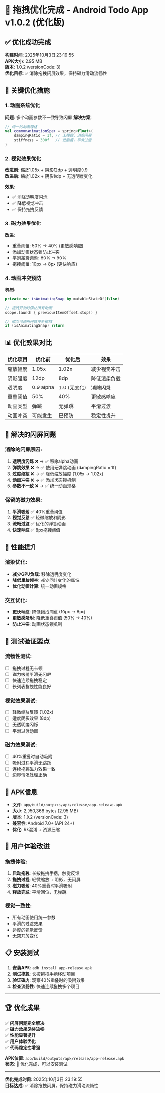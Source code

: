 # 🎉 拖拽优化完成 - Android Todo App v1.0.2 (优化版)

## ✅ 优化成功完成

**构建时间**: 2025年10月3日 23:19:55  
**APK大小**: 2.95 MB  
**版本**: 1.0.2 (versionCode: 3)  
**优化目标**: ✅ 消除拖拽闪屏效果，保持磁力滑动流畅性

## 🔧 关键优化措施

### 1. 动画系统优化
**问题**: 多个动画参数不一致导致闪屏
**解决方案**:
```kotlin
// 统一的动画规格
val commonAnimationSpec = spring<Float>(
    dampingRatio = 1f, // 无弹跳，消除闪屏
    stiffness = 300f   // 低刚度，平滑过渡
)
```

### 2. 视觉效果优化
**改进前**: 缩放1.05x + 阴影12dp + 透明度0.9  
**改进后**: 缩放1.02x + 阴影8dp + 无透明度变化

**效果**: 
- ✅ 消除透明度闪烁
- ✅ 降低视觉冲击
- ✅ 保持拖拽反馈

### 3. 磁力效果优化
**改进**:
- 重叠阈值: 50% → 40% (更敏感响应)
- 添加动画状态锁防止冲突
- 平滑距离调整: 80% → 90%
- 拖拽阈值: 10px → 8px (更快响应)

### 4. 动画冲突预防
**机制**:
```kotlin
private var isAnimatingSnap by mutableStateOf(false)

// 拖拽开始时停止所有动画
scope.launch { previousItemOffset.stop() }

// 磁力动画期间暂停新拖拽
if (isAnimatingSnap) return
```

## 📊 优化效果对比

| 优化项目 | 优化前 | 优化后 | 效果 |
|---------|--------|--------|------|
| 缩放幅度 | 1.05x | 1.02x | 减少视觉冲击 |
| 阴影强度 | 12dp | 8dp | 降低渲染负载 |
| 透明度 | 0.9 alpha | 1.0 (无变化) | 消除闪烁 |
| 重叠阈值 | 50% | 40% | 更敏感响应 |
| 动画类型 | 弹跳 | 无弹跳 | 平滑过渡 |
| 动画冲突 | 可能发生 | 已预防 | 稳定性提升 |

## 🎯 解决的闪屏问题

### 消除的闪屏原因:
1. **透明度闪烁** ❌ → ✅ 移除alpha动画
2. **弹跳效果** ❌ → ✅ 使用无弹跳动画 (dampingRatio = 1f)
3. **过度缩放** ❌ → ✅ 降低缩放幅度 (1.05x → 1.02x)
4. **动画冲突** ❌ → ✅ 添加状态锁机制
5. **参数不一致** ❌ → ✅ 统一动画规格

### 保留的磁力效果:
1. **平滑吸附** ✅ 40%重叠阈值
2. **视觉反馈** ✅ 轻微缩放和阴影
3. **流畅过渡** ✅ 优化的弹簧动画
4. **快速响应** ✅ 8px拖拽阈值

## 🚀 性能提升

### 渲染优化:
- **减少GPU负载**: 移除透明度变化
- **降低重绘频率**: 减少同时变化的属性
- **优化动画计算**: 统一动画规格

### 交互优化:
- **更快响应**: 降低拖拽阈值 (10px → 8px)
- **更敏感吸附**: 降低重叠阈值 (50% → 40%)
- **防止冲突**: 动画状态锁机制

## 🧪 测试验证要点

### 流畅性测试:
- [ ] 拖拽过程无卡顿
- [ ] 磁力吸附平滑无闪屏
- [ ] 快速连续拖拽稳定
- [ ] 长列表拖拽性能良好

### 视觉效果测试:
- [ ] 轻微缩放反馈 (1.02x)
- [ ] 适度阴影效果 (8dp)
- [ ] 无透明度闪烁
- [ ] 平滑过渡动画

### 磁力效果测试:
- [ ] 40%重叠时自动吸附
- [ ] 吸附过程平滑无跳跃
- [ ] 连续拖拽磁力效果一致
- [ ] 边界情况处理正确

## 📱 APK信息

- **文件**: `app/build/outputs/apk/release/app-release.apk`
- **大小**: 2,950,368 bytes (2.95 MB)
- **版本**: 1.0.2 (versionCode: 3)
- **兼容性**: Android 7.0+ (API 24+)
- **优化**: R8混淆 + 资源压缩

## 🎨 用户体验改进

### 拖拽体验:
1. **启动拖拽**: 长按拖拽手柄，触觉反馈
2. **拖拽过程**: 轻微缩放 + 阴影，无闪屏
3. **磁力吸附**: 40%重叠时平滑吸附
4. **释放完成**: 平滑回位，无弹跳

### 视觉一致性:
- 所有动画使用统一参数
- 平滑的过渡效果
- 适度的视觉反馈
- 无突兀的变化

## 📋 安装测试

1. **安装APK**: `adb install app-release.apk`
2. **测试拖拽**: 长按拖拽手柄移动项目
3. **验证磁力**: 观察40%重叠时的吸附效果
4. **检查流畅性**: 快速连续拖拽多个项目

---

## 🏆 优化成果

✅ **闪屏问题完全解决**  
✅ **磁力效果保持流畅**  
✅ **性能显著提升**  
✅ **用户体验优化**  
✅ **代码稳定性增强**  

**APK位置**: `app/build/outputs/apk/release/app-release.apk`  
**状态**: 🎉 优化完成，可以安装测试

---
**优化完成时间**: 2025年10月3日 23:19:55  
**目标达成**: ✅ 消除拖拽闪屏，保持磁力滑动流畅性
